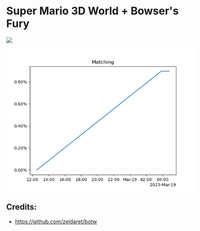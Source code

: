 # Super Mario 3D World + Bowser's Fury

<img src = "https://img.shields.io/discord/1033011897273946204?color=%237289DA&logo=discord&logoColor=%23FFFFFF"/>

![Progress](data/progress.png)

## Credits:
- https://github.com/zeldaret/botw

